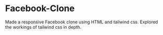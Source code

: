 # Facebook-Clone

Made a responsive Facebook clone using HTML and tailwind css. 
Explored the workings of tailwind css in depth.
